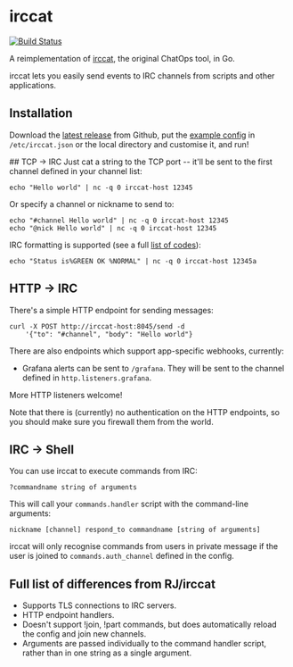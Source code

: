 # irccat
[![Build Status](https://travis-ci.org/irccloud/irccat.svg?branch=master)](https://travis-ci.org/irccloud/irccat)

A reimplementation of [irccat](https://github.com/RJ/irccat), the
original ChatOps tool, in Go.

irccat lets you easily send events to IRC channels from scripts and
other applications.

## Installation

Download the [latest
release](https://github.com/irccloud/irccat/releases) from Github, put
the [example
config](https://github.com/irccloud/irccat/blob/master/examples/irccat.json)
in `/etc/irccat.json` or the local directory and customise it, and run!

## TCP → IRC
Just cat a string to the TCP port -- it'll be sent to the first channel
defined in your channel list:

    echo "Hello world" | nc -q 0 irccat-host 12345

Or specify a channel or nickname to send to:

    echo "#channel Hello world" | nc -q 0 irccat-host 12345
    echo "@nick Hello world" | nc -q 0 irccat-host 12345

IRC formatting is supported (see a full [list of
codes](https://github.com/irccloud/irccat/blob/master/tcplistener/colours.go#L5)):

    echo "Status is%GREEN OK %NORMAL" | nc -q 0 irccat-host 12345a

## HTTP → IRC
There's a simple HTTP endpoint for sending messages:

    curl -X POST http://irccat-host:8045/send -d
        '{"to": "#channel", "body": "Hello world"}

There are also endpoints which support app-specific webhooks, currently:

* Grafana alerts can be sent to `/grafana`. They will be sent to the
  channel defined in `http.listeners.grafana`.

More HTTP listeners welcome!

Note that there is (currently) no authentication on the HTTP endpoints,
so you should make sure you firewall them from the world.

## IRC → Shell
You can use irccat to execute commands from IRC:

    ?commandname string of arguments

This will call your `commands.handler` script with the command-line
arguments:

    nickname [channel] respond_to commandname [string of arguments]

irccat will only recognise commands from users in private message if
the user is joined to `commands.auth_channel` defined in the config.

## Full list of differences from RJ/irccat
* Supports TLS connections to IRC servers.
* HTTP endpoint handlers.
* Doesn't support !join, !part commands, but does automatically reload
  the config and join new channels.
* Arguments are passed individually to the command handler script,
  rather than in one string as a single argument.
